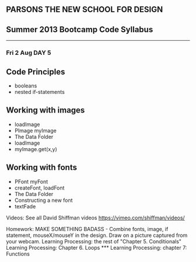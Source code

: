 ## PARSONS THE NEW SCHOOL FOR DESIGN
## Summer 2013 Bootcamp Code Syllabus
-------------------------------------------------------------------

### Fri 2 Aug DAY 5
  
## Code Principles  
* booleans  
* nested if-statements  

## Working with images
* loadImage  
* PImage myImage  
* The Data Folder
* loadImage  
* myImage.get(x,y)  
  
## Working with fonts  
* PFont myFont  
* createFont, loadFont  
* The Data Folder
* Constructing a new font  
* textFade  


Videos:
See all David Shiffman videos https://vimeo.com/shiffman/videos/

Homework:
MAKE SOMETHING BADASS - Combine fonts, image, if statement, mouseX/mouseY in the design. Draw on a picture captured from your webcam.
Learning Processing: the rest of "Chapter 5. Conditionals"
Learning Processing: Chapter 6. Loops
*** Learning Processing: chapter 7: Functions

